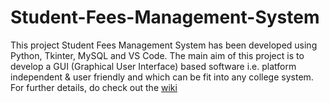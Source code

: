 # Student-Fees-Management-System
This project Student Fees Management System has been developed using Python, Tkinter, MySQL and VS Code.
The main aim of this project is to develop a GUI (Graphical User Interface) based software i.e. platform independent & user friendly and which can be fit into any college system. 
For further details, do check out the [wiki](https://github.com/SDey08/Student-Fees-Management-System/wiki)
